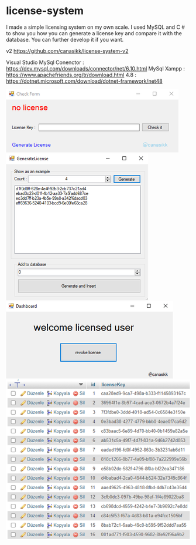 # license-system

I made a simple licensing system on my own scale. I used MySQL and C # to show you how you can generate a license key and compare it with the database. You can further develop it if you want.

v2 https://github.com/canasikk/license-system-v2

Visual Studio MySql Conenctor : https://dev.mysql.com/downloads/connector/net/6.10.html
MySql Xampp : https://www.apachefriends.org/tr/download.html
4.8 : https://dotnet.microsoft.com/download/dotnet-framework/net48



![](LicenseSystem/Check.png)
![](LicenseSystem/Generate.png)
![](LicenseSystem/Main.png)
![](LicenseSystem/Sql.png)
